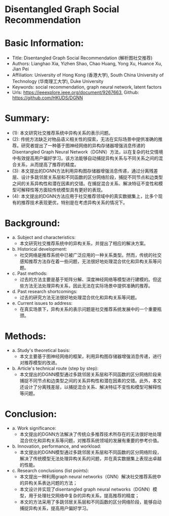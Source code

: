 # Disentangled Graph Social Recommendation 

# Basic Information:

- Title: Disentangled Graph Social Recommendation (解析图社交推荐)
- Authors: Lianghao Xia, Yizhen Shao, Chao Huang, Yong Xu, Huance Xu, Jian Pei
- Affiliation: University of Hong Kong (香港大学), South China University of Technology (华南理工大学), Duke University
- Keywords: social recommendation, graph neural network, latent factors
- Urls: https://ieeexplore.ieee.org/document/9267663, Github: https://github.com/HKUDS/DGNN

# Summary:

- (1): 本文研究社交推荐系统中异构关系的表示问题。
- (2): 传统方法缺乏对物品语义相关性的探索，无法在实际场景中提供准确的推荐。研究者提出了一种基于图神经网络的异构存储器增强消息传递的Disentangled Graph Neural Network（DGNN）方法，以在复杂的社交情境中有效提高用户偏好学习。该方法能够自动捕捉异构关系与不同关系之间的混合关系，从而提高了推荐的精度。
- (3): 本文提出的DGNN方法利用异构图存储器增强消息传递，通过分离残差层、设计多跳邻居关系层和不同函数的区分网络阶段，捕捉不同节点和边类型之间的关系异构性和潜在因素的交错。在捕捉混合关系、解决特征不变性和模型可解释性等方面较传统模型具有更好的表现。
- (4): 本文提出的DGNN方法应用于社交推荐领域中的真实数据集上，比多个现有的推荐技术表现更优，特别是在考虑异构关系的情况下。

# Background:

- a. Subject and characteristics:
  - 本文研究社交推荐系统中的异构关系，并提出了相应的解决方案。
- b. Historical development:
  - 社交网络是推荐系统中已被广泛应用的一种关系类型。然而，传统的社交感知推荐方法存在着一些问题，无法很好地处理混合优化和异构关系等问题。
- c. Past methods:
  - 过去的方法主要是基于矩阵分解、深度神经网络等模型进行建模的。但这些方法无法处理异构关系，因此无法在实际场景中提供准确的推荐。
- d. Past research shortcomings:
  - 过去的研究方法无法很好地处理混合优化和异构关系等问题。
- e. Current issues to address:
  - 在真实场景下，异构关系的表示问题是社交推荐系统发展中的一个重要瓶颈。

# Methods:

- a. Study's theoretical basis:
  - 本文主要基于图神经网络的框架，利用异构图存储器增强消息传递，进行对推荐模型的改进。
- b. Article's technical route (step by step):
  - 本文提出的DGNN模型通过多跳邻居关系层和不同函数的区分网络阶段来捕捉不同节点和边类型之间的关系异构性和潜在因素的交错。此外，本文还设计了分离残差层，以捕捉混合关系、解决特征不变性和模型可解释性等问题。

# Conclusion:

- a. Work significance:
  - 本文提出的DGNN方法解决了传统众多推荐技术所存在的无法很好地处理混合优化和异构关系等问题，对推荐系统领域的发展有重要的参考价值。
- b. Innovation, performance, and workload:
  - 本文提出的DGNN模型通过多跳邻居关系层和不同函数的区分网络阶段，解决了传统模型无法处理异构关系的问题，并在真实数据集上表现出卓越的性能。
- c. Research conclusions (list points):
  - 本文提出一种利用graph neural networks（GNN）解决社交推荐系统中的异构关系表达问题的方法；
  - 本文设计并实现了disentangled graph neural networks（DGNN）模型，用于处理社交网络中复杂的异构关系，提高推荐的精度；
  - 本文的方法采用了多跳邻居关系层和不同函数的区分网络阶段，能够自动捕捉异构关系，提高用户偏好学习。